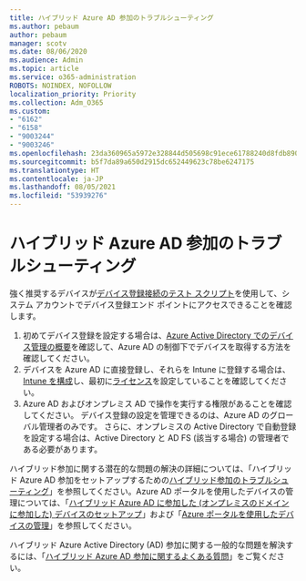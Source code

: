 ```yaml
---
title: ハイブリッド Azure AD 参加のトラブルシューティング
ms.author: pebaum
author: pebaum
manager: scotv
ms.date: 08/06/2020
ms.audience: Admin
ms.topic: article
ms.service: o365-administration
ROBOTS: NOINDEX, NOFOLLOW
localization_priority: Priority
ms.collection: Adm_O365
ms.custom:
- "6162"
- "6158"
- "9003244"
- "9003246"
ms.openlocfilehash: 23da360965a5972e328844d505698c91ece61788240d8fdb8909fff3a7ef0d7f
ms.sourcegitcommit: b5f7da89a650d2915dc652449623c78be6247175
ms.translationtype: HT
ms.contentlocale: ja-JP
ms.lasthandoff: 08/05/2021
ms.locfileid: "53939276"
---
```

# <a name="troubleshoot-hybrid-azure-ad-join"></a>ハイブリッド Azure AD 参加のトラブルシューティング

強く推奨するデバイスが[デバイス登録接続のテスト スクリプト](https://docs.microsoft.com/samples/azure-samples/testdeviceregconnectivity/testdeviceregconnectivity/)を使用して、システム アカウントでデバイス登録エンド ポイントにアクセスできることを確認します。

1. 初めてデバイス登録を設定する場合は、[Azure Active Directory でのデバイス管理の概要](https://docs.microsoft.com/samples/azure-samples/testdeviceregconnectivity/testdeviceregconnectivity/)を確認して、Azure AD の制御下でデバイスを取得する方法を確認してください。
1. デバイスを Azure AD に直接登録し、それらを Intune に登録する場合は、[Intune を構成](https://docs.microsoft.com/mem/intune/enrollment/device-enrollment?WT.mc_id=Portal-Microsoft_Azure_Support)し、最初に[ライセンス](https://docs.microsoft.com/mem/intune/fundamentals/licenses-assign?WT.mc_id=Portal-Microsoft_Azure_Support)を設定していることを確認してください。
1. Azure AD およびオンプレミス AD で操作を実行する権限があることを確認してください。 デバイス登録の設定を管理できるのは、Azure AD のグローバル管理者のみです。 さらに、オンプレミスの Active Directory で自動登録を設定する場合は、Active Directory と AD FS (該当する場合) の管理者である必要があります。

ハイブリッド参加に関する潜在的な問題の解決の詳細については、「ハイブリッド Azure AD 参加をセットアップするための[ハイブリッド参加のトラブルシューティング](https://docs.microsoft.com/azure/active-directory/devices/troubleshoot-hybrid-join-windows-current)」を参照してください。Azure AD ポータルを使用したデバイスの管理については、「[ハイブリッド Azure AD に参加した (オンプレミスのドメインに参加した) デバイスのセットアップ](https://docs.microsoft.com/azure/active-directory/devices/hybrid-azuread-join-plan?WT.mc_id=Portal-Microsoft_Azure_Support)」および「[Azure ポータルを使用したデバイスの管理](https://docs.microsoft.com/azure/active-directory/devices/device-management-azure-portal?WT.mc_id=Portal-Microsoft_Azure_Support)」を参照してください。

ハイブリッド Azure Active Directory (AD) 参加に関する一般的な問題を解決するには、「[ハイブリッド Azure AD 参加に関するよくある質問](https://docs.microsoft.com/azure/active-directory/devices/faq#hybrid-azure-ad-join-faq)」をご覧ください。
